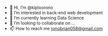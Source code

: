 - 👋 Hi, I’m @kiptoorono
- 👀 I’m interested in back-end web development
- 🌱 I’m currently learning Data Science
- 💞️ I’m looking to collaborate on ...
- 📫 How to reach me ronobrian058@gmail.com

